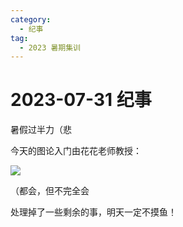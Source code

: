 ```yaml
---
category:
  - 纪事
tag:
  - 2023 暑期集训
---
```


# 2023-07-31 纪事

暑假过半力（悲

<!-- more -->

今天的图论入门由花花老师教授：

![](https://github.com/ZihanHu/blog/assets/133467869/4c27a8d3-3c38-484b-ab80-2d74fa3fca41)

（都会，但不完全会

处理掉了一些剩余的事，明天一定不摸鱼！
